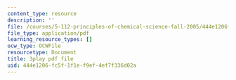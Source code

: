 ```yaml
---
content_type: resource
description: ''
file: /courses/5-112-principles-of-chemical-science-fall-2005/444e1206fc5f1f1ef9ef4ef7f336d02a_dAgwg_8RyEU.pdf
file_type: application/pdf
learning_resource_types: []
ocw_type: OCWFile
resourcetype: Document
title: 3play pdf file
uid: 444e1206-fc5f-1f1e-f9ef-4ef7f336d02a
---
```

